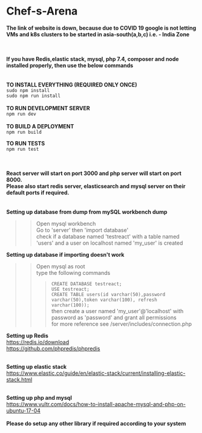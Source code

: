 # Chef-s-Arena

<b>The link of website is down, because due to COVID 19 google is not letting VMs and k8s clusters to be started in asia-south(a,b,c) i.e. - India Zone </b><br><br><br>

<b>If you have Redis,elastic stack, mysql, php 7.4, composer and node installed properly, then use the below commands</b><br><br><br>
<b>TO INSTALL EVERYTHING (REQUIRED ONLY ONCE)</b><br>
```sudo npm install```<br>
```sudo npm run install```
<br>
<br>
<b>TO RUN DEVELOPMENT SERVER</b><br>
```npm run dev```<br>
<br>
<b>TO BUILD A DEPLOYMENT</b><br>
```npm run build```<br>

<b>TO RUN TESTS</b><br>
```npm run test```<br>
<br><br>

<b>React server will start on port 3000 and php server will start on port 8000.<br> Please also start redis server, elasticsearch and mysql server on their default ports if required.</b><br><br><br>
<b>Setting up database from dump from mySQL workbench dump</b><br>
>>Open mysql workbench<br>
>>Go to 'server' then 'import database'<br>
>>check if a database named 'testreact' with a table named 'users' and a user on localhost named 'my_user' is created<br>


<b>Setting up database if importing doesn't work</b><br>
>>Open mysql as root<br>
>>type the following commands <br>
>>>```CREATE DATABASE testreact;```<br>
>>>```USE testreact;```<br>
>>>```CREATE TABLE users(id varchar(50),password varchar(50),token varchar(100), refresh varchar(100));```<br>
>>then create a user named 'my_user'@'localhost' with password as 'password' and grant all permissions<br>
>>for more reference see /server/includes/connection.php<br>

<b>Setting up Redis</b><br>
https://redis.io/download<br>
https://github.com/phpredis/phpredis<br><br>

<b>Setting up elastic stack</b><br>
https://www.elastic.co/guide/en/elastic-stack/current/installing-elastic-stack.html<br><br>

<b>Setting up php and mysql</b><br>
https://www.vultr.com/docs/how-to-install-apache-mysql-and-php-on-ubuntu-17-04<br>
<br>
<b>Please do setup any other library if required according to your system</b>

